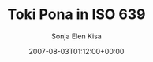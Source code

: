 ---
title: 'Toki Pona in ISO 639'
posts: 4
hash: 't841'
author: 'Sonja Elen Kisa'
date: 2007-08-03T01:12:00+00:00
sources:
  - http://forums.tokipona.org/viewtopic.php%3Ft=841.html
---